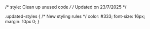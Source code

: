 /* style: Clean up unused code */
/* Updated on 23/7/2025 */

.updated-styles {
  /* New styling rules */
  color: #333;
  font-size: 16px;
  margin: 10px 0;
}